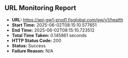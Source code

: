 ## URL Monitoring Report

- **URL:** https://api-gw1-prod1.fisglobal.com/gw/v1/health
- **Start Time:** 2025-06-02T08:15:10.577651
- **End Time:** 2025-06-02T08:15:10.723512
- **Total Time Taken:** 0.145861 seconds
- **HTTP Status Code:** 200
- **Status:** Success
- **Failure Reason:** N/A
